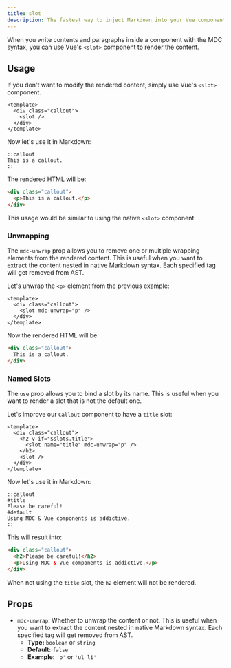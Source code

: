 ```yaml
---
title: slot
description: The fastest way to inject Markdown into your Vue components.
---
```


When you write contents and paragraphs inside a component with the MDC syntax, you can use Vue's `<slot>` component to render the content.

## Usage

If you don't want to modify the rendered content, simply use Vue's `<slot>` component.

```vue [components/content/Callout.vue]
<template>
  <div class="callout">
    <slot />
  </div>
</template>
```

Now let's use it in Markdown:

```mdc [content/index.md]
::callout
This is a callout.
::
```

The rendered HTML will be:

```html
<div class="callout">
  <p>This is a callout.</p>
</div>
```

This usage would be similar to using the native `<slot>` component.

### Unwrapping

The `mdc-unwrap` prop allows you to remove one or multiple wrapping elements from the rendered content. This is useful when you want to extract the content nested in native Markdown syntax. Each specified tag will get removed from AST.

Let's unwrap the `<p>` element from the previous example:

```vue [components/content/Callout.vue]
<template>
  <div class="callout">
    <slot mdc-unwrap="p" />
  </div>
</template>
```

Now the rendered HTML will be:

```html
<div class="callout">
  This is a callout.
</div>
```

### Named Slots

The `use` prop allows you to bind a slot by its name. This is useful when you want to render a slot that is not the default one.

Let's improve our `Callout` component to have a `title` slot:

```vue [components/content/Callout.vue]
<template>
  <div class="callout">
    <h2 v-if="$slots.title">
      <slot name="title" mdc-unwrap="p" />
    </h2>
    <slot />
  </div>
</template>
```

Now let's use it in Markdown:

```mdc [content/index.md]
::callout
#title
Please be careful!
#default
Using MDC & Vue components is addictive.
::
```

This will result into:

```html
<div class="callout">
  <h2>Please be careful!</h2>
  <p>Using MDC & Vue components is addictive.</p>
</div>
```

When not using the `title` slot, the `h2` element will not be rendered.

## Props

- `mdc-unwrap`: Whether to unwrap the content or not. This is useful when you want to extract the content nested in native Markdown syntax. Each specified tag will get removed from AST.
  - **Type:** `boolean` or `string`
  - **Default:** `false`
  - **Example:** `'p'` or `'ul li'`
